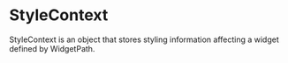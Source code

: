 # StyleContext

StyleContext is an object that stores styling information affecting a widget defined by WidgetPath.
